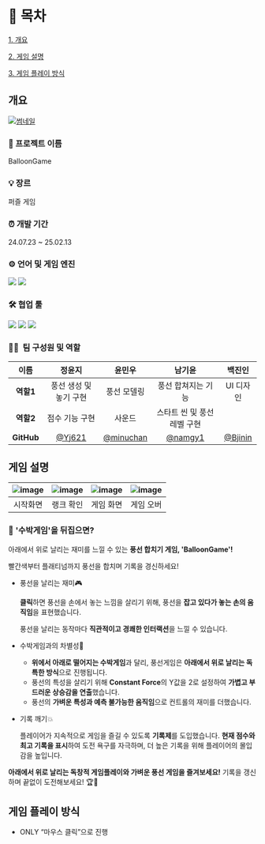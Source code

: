 # 📄 목차

[1. 개요](#개요)

[2. 게임 설명](#게임-설명)

[3. 게임 플레이 방식](#게임-플레이-방식)

## 개요
[![썸네일](https://github.com/user-attachments/assets/491d3195-d2d1-4892-b562-1683a9d0915a)](https://youtu.be/Fvjfh27K3q0)


### 📌 프로젝트 이름

BalloonGame

### 💡 장르

퍼즐 게임

### ⏰ 개발 기간

24.07.23 ~ 25.02.13

### ⚙️ **언어 및 게임 엔진**

<img src="https://img.shields.io/badge/Unity-100000?style=for-the-badge&logo=unity&logoColor=white">
<img src="https://img.shields.io/badge/C%23-239120?style=for-the-badge&logo=c-sharp&logoColor=white">

### 🛠️ **협업 툴**

<img src="https://img.shields.io/badge/Notion-000000?style=for-the-badge&logo=notion&logoColor=white">

<img src="https://img.shields.io/badge/Discord-7289DA?style=for-the-badge&logo=discord&logoColor=white">

<img src="https://img.shields.io/badge/GitHub-100000?style=for-the-badge&logo=github&logoColor=white">

### 👩‍💻  **팀 구성원 및 역할**

| **이름** | 정윤지 | 윤민우 | 남기윤 | 백진인 |
| :---: | :---: | :---: | :---: | :---: |
| **역할1** | 풍선 생성 및 놓기 구현 | 풍선 모델링 | 풍선 합쳐지는 기능 | UI 디자인 |
| **역할2** | 점수 기능 구현 | 사운드 | 스타트 씬 및 풍선 레벨 구현 |  |
| **GitHub** | [@Yj621](https://github.com/Yj621) | [@minuchan](https://github.com/minuchan) | [@namgy1](https://github.com/namgy1) | [@Bjinin](https://github.com/Bjinin) |

## 게임 설명
|![image](https://github.com/user-attachments/assets/491d3195-d2d1-4892-b562-1683a9d0915a)|![image](https://github.com/user-attachments/assets/910934c5-02e4-443c-9ae6-e6ed64e42c73)|![image](https://github.com/user-attachments/assets/bed07659-57da-42c8-a247-e994a40ea500)|![image](https://github.com/user-attachments/assets/6c11daf2-d842-4c4f-b36f-b0fb8cd039b1)
| :---: | :---: | :---: | :---: |
| 시작화면 | 랭크 확인 | 게임 화면 | 게임 오버 |

### 🎈 **'수박게임'을 뒤집으면?**

아래에서 위로 날리는 재미를 느낄 수 있는 **풍선 합치기 게임, 'BalloonGame'!**

빨간색부터 플래티넘까지 풍선을 합치며 기록을 경신하세요!

- 풍선을 날리는 재미🎮
    
    **클릭**하면 풍선을 손에서 놓는 느낌을 살리기 위해, 풍선을 **잡고 있다가 놓는 손의 움직임**을 표현했습니다.
    
    풍선을 날리는 동작마다 **직관적이고 경쾌한 인터랙션**을 느낄 수 있습니다.
    
- 수박게임과의 차별성🎈
    - **위에서 아래로 떨어지는 수박게임**과 달리, 풍선게임은 **아래에서 위로 날리는 독특한 방식**으로 진행됩니다.
    - 풍선의 특성을 살리기 위해 **Constant Force**의 Y값을 2로 설정하여 **가볍고 부드러운 상승감을 연출**했습니다.
    - 풍선의 **가벼운 특성과 예측 불가능한 움직임**으로 컨트롤의 재미를 더했습니다.
    
- 기록 깨기💥

  플레이어가 지속적으로 게임을 즐길 수 있도록 **기록제**를 도입했습니다.
  **현재 점수와 최고 기록을 표시**하여 도전 욕구를 자극하며, 더 높은 기록을 위해 플레이어의 몰입감을 높입니다.
    

**아래에서 위로 날리는 독창적 게임플레이와 가벼운 풍선 게임을 즐겨보세요!**
기록을 갱신하며 끝없이 도전해보세요! 🏆🎈


## 게임 플레이 방식

- ONLY “마우스 클릭”으로 진행
